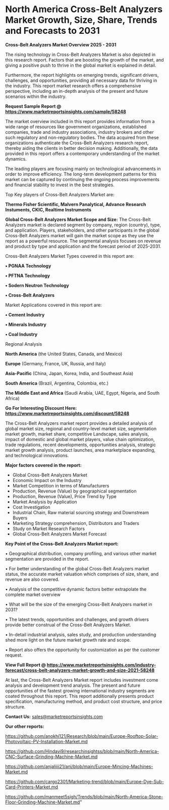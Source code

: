 # North America Cross-Belt Analyzers Market Growth, Size, Share, Trends and Forecasts to 2031

<Strong> Cross-Belt Analyzers Market Overview 2025 - 2031</strong>

The rising technology in Cross-Belt Analyzers Market is also depicted in this research report. Factors that are boosting the growth of the market, and giving a positive push to thrive in the global market is explained in detail.

Furthermore, the report highlights on emerging trends, significant drivers, challenges, and opportunities, providing all necessary data for thriving in the industry. This report market research offers a comprehensive perspective, including an in-depth analysis of the present and future scenarios within the industry.

<strong>Request Sample Report @ <a href=https://www.marketreportsinsights.com/sample/58248>https://www.marketreportsinsights.com/sample/58248</a></strong>

The market overview included in this report provides information from a wide range of resources like government organizations, established companies, trade and industry associations, industry brokers and other such regulatory and non-regulatory bodies. The data acquired from these organizations authenticate the Cross-Belt Analyzers research report, thereby aiding the clients in better decision making. Additionally, the data provided in this report offers a contemporary understanding of the market dynamics.

The leading players are focusing mainly on technological advancements in order to improve efficiency. The long-term development patterns for this market can be captured by continuing the ongoing process improvements and financial stability to invest in the best strategies.

Top Key players of Cross-Belt Analyzers Market are:

<strong>Thermo Fisher Scientific, Malvern Panalytical, Advance Research Instuments, CKIC, Realtime Instruments</strong>

<strong><b>Global Cross-Belt Analyzers Market Scope and Size:</b></strong>
The Cross-Belt Analyzers market is declared segment by company, region (country), type, and application. Players, stakeholders, and other participants in the global Cross-Belt Analyzers market will gain the market scope as they use the report as a powerful resource. The segmental analysis focuses on revenue and product by type and application and the forecast period of 2025-2031.

Cross-Belt Analyzers Market Types covered in this report are:

<strong>• PGNAA Technology

• PFTNA Technology

• Sodern Neutron Technology

• Cross-Belt Analyzers</strong>

Market Applications covered in this report are:

<strong>• Cement Industry

• Minerals Industry

• Coal Industry</strong> 

Regional Analysis

<strong>North America</strong> (the United States, Canada, and Mexico)

<strong>Europe</strong> (Germany, France, UK, Russia, and Italy)

<strong>Asia-Pacific</strong> (China, Japan, Korea, India, and Southeast Asia)

<strong>South America</strong> (Brazil, Argentina, Colombia, etc.)

<strong>The Middle East and Africa</strong> (Saudi Arabia, UAE, Egypt, Nigeria, and South Africa)

<strong>Go For Interesting Discount Here: <a href=https://www.marketreportsinsights.com/discount/58248>https://www.marketreportsinsights.com/discount/58248</a></strong>

The Cross-Belt Analyzers market report provides a detailed analysis of global market size, regional and country-level market size, segmentation market growth, market share, competitive Landscape, sales analysis, impact of domestic and global market players, value chain optimization, trade regulations, recent developments, opportunities analysis, strategic market growth analysis, product launches, area marketplace expanding, and technological innovations.

<strong><b>Major factors covered in the report:</b></strong>
<ul>
  <li>Global Cross-Belt Analyzers Market </li>
  <li>Economic Impact on the Industry</li>
  <li>Market Competition in terms of Manufacturers</li>
  <li>Production, Revenue (Value) by geographical segmentation</li>
  <li>Production, Revenue (Value), Price Trend by Type</li>
  <li>Market Analysis by Application</li>
  <li>Cost Investigation</li>
  <li>Industrial Chain, Raw material sourcing strategy and Downstream Buyers</li>
  <li>Marketing Strategy comprehension, Distributors and Traders</li>
  <li>Study on Market Research Factors</li>
  <li>Global Cross-Belt Analyzers Market Forecast</li>
</ul>

<strong><b>Key Point of the Cross-Belt Analyzers Market report:</b></strong>

• Geographical distribution, company profiling, and various other market segmentation are provided in the report.

• For better understanding of the global Cross-Belt Analyzers market status, the accurate market valuation which comprises of size, share, and revenue are also covered.

• Analysis of the competitive dynamic factors better extrapolate the complete market overview

• What will be the size of the emerging Cross-Belt Analyzers market in 2031?

• The latest trends, opportunities and challenges, and growth drivers provide better construal of the Cross-Belt Analyzers Market.

• In-detail industrial analysis, sales study, and production understanding shed more light on the future market growth rate and scope.

• Report also offers the opportunity for customization as per the customer request.

<strong><b>View Full Report @ <a href=https://www.marketreportsinsights.com/industry-forecast/cross-belt-analyzers-market-growth-and-size-2021-58248>https://www.marketreportsinsights.com/industry-forecast/cross-belt-analyzers-market-growth-and-size-2021-58248</a></b></strong>


At last, the Cross-Belt Analyzers Market report includes investment come analysis and development trend analysis. The present and future opportunities of the fastest growing international industry segments are coated throughout this report. This report additionally presents product specification, manufacturing method, and product cost structure, and price structure.

<strong>Contact Us:</strong>
sales@marketreportsinsights.com

<strong>Our other reports:</strong>

<a href=https://github.com/anokhi121/Research/blob/main/Europe-Rooftop-Solar-Photovoltaic-PV-Installation-Market.md>https://github.com/anokhi121/Research/blob/main/Europe-Rooftop-Solar-Photovoltaic-PV-Installation-Market.md</a>

<a href=https://github.com/Hindavi9/researchinsightss/blob/main/North-America-CNC-Surface-Grinding-Machine-Market.md>https://github.com/Hindavi9/researchinsightss/blob/main/North-America-CNC-Surface-Grinding-Machine-Market.md</a>

<a href=https://github.com/anjaliiii21/ani/blob/main/Europe-Mincing-Machines-Market.md>https://github.com/anjaliiii21/ani/blob/main/Europe-Mincing-Machines-Market.md</a>

<a href=https://github.com/cargo2301/Marketing-trend/blob/main/Europe-Dye-Sub-Card-Printers-Market.md>https://github.com/cargo2301/Marketing-trend/blob/main/Europe-Dye-Sub-Card-Printers-Market.md</a>

<a href=https://github.com/manmeet5sigh/Trends/blob/main/North-America-Stone-Floor-Grinding-Machine-Market.md>https://github.com/manmeet5sigh/Trends/blob/main/North-America-Stone-Floor-Grinding-Machine-Market.md</a>"
